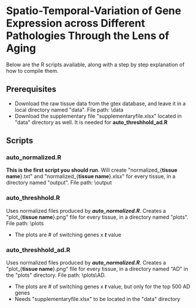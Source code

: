 # Spatio-Temporal-Variation of Gene Expression across Different Pathologies Through the Lens of Aging
Below are the R scripts available, along with a step by step explanation of how to compile them.

## Prerequisites
- Download the raw tissue data from the gtex database, and leave it in a local directory named "data". File path: \data
- Download the supplementary file "supplementaryfile.xlsx" located in "data" directory as well. It is needed for **auto_threshhold_ad.R**

## Scripts
### auto_normalized.R
**This is the first script you should run**. Will create "normalized_{**tissue name**}.txt" and "normalized_{**tissue name**}.xlsx" for every tissue, in a directory named "output". File path: \output

### auto_threshhold.R
Uses normalized files produced by ***auto_normalized.R***. Creates a "plot_{**tissue name**}.png" file for every tissue, in a directory named "plots". File path: \plots
- The plots are # of switching genes x ***t*** value

### auto_threshhold_ad.R
Uses normalized files produced by ***auto_normalized.R***. Creates a "plot_{**tissue name**}.png" file for every tissue, in a directory named "AD" in the "plots" directory. File path: \plots\AD.
- The plots are # of switching genes x ***t*** value, but only for the top 500 AD genes
- Needs "supplementaryfile.xlsx" to be located in the "data" directory
